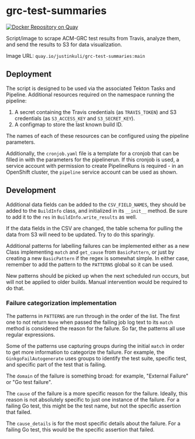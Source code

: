 # grc-test-summaries

[![Docker Repository on Quay](https://quay.io/repository/justinkuli/grc-test-summaries/status "Docker Repository on Quay")](https://quay.io/repository/justinkuli/grc-test-summaries)

Script/image to scrape ACM-GRC test results from Travis, analyze them, and send the results to S3 for data visualization.

Image URL: `quay.io/justinkuli/grc-test-summaries:main` 

## Deployment

The script is designed to be used via the associated Tekton Tasks and Pipeline. Additional resources required on the namespace running the pipeline:

1. A secret containing the Travis credentials (as `TRAVIS_TOKEN`) and S3 credentials (as `S3_ACCESS_KEY` and `S3_SECRET_KEY`).
2. A configmap to store the last known build ID.

The names of each of these resources can be configured using the pipeline parameters.

Additionally, the `cronjob.yaml` file is a template for a cronjob that can be filled in with the parameters for the pipelinerun. If this cronjob is used, a service account with permission to create PipelineRuns is required - in an OpenShift cluster, the `pipeline` service account can be used as shown.

## Development

Additional data fields can be added to the `CSV_FIELD_NAMES`, they should be added to the `BuildInfo` class, and initialized in its `__init__` method. Be sure to add it to the `res` in `BuildInfo.write_results` as well.

If the data fields in the CSV are changed, the table schema for pulling the data from S3 will need to be updated. Try to do this sparingly.

Additional patterns for labelling failures can be implemented either as a new Class implementing `match` and `get_cause` from `BasicPattern`, or just by creating a new `BasicPattern` if the regex is somewhat simple. In either case, remember to add the pattern to the `PATTERNS` global so it can be used.

New patterns should be picked up when the next scheduled run occurs, but will not be applied to older builds. Manual intervention would be required to do that.

### Failure categorization implementation

The patterns in `PATTERNS` are run through in the order of the list. The first one to not return `None` when passed the failing job log text to its `match` method is considered the reason for the failure. So far, the patterns all use regular expressions.

Some of the patterns use capturing groups during the initial `match` in order to get more information to categorize the failure. For example, the `GinkgoFailAutogenerate` uses groups to identify the test suite, specific test, and specific part of the test that is failing.

The `domain` of the failure is something broad: for example, "External Failure" or "Go test failure".

The `cause` of the failure is a more specific reason for the failure. Ideally, this reason is not absolutely specific to just one instance of the failure. For a failing Go test, this might be the test name, but not the specific assertion that failed.

The `cause_details` is for the most specific details about the failure. For a failing Go test, this would be the specific assertion that failed.

